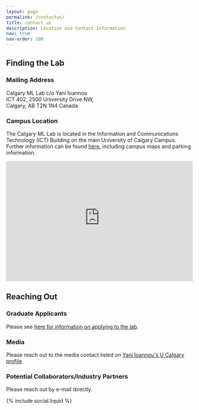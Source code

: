 ```yaml
---
layout: page
permalink: /contactus/
title: contact us
description: Location and Contact Information
nav: true
nav-order: 100
---
```

## Finding the Lab
### Mailing Address
Calgary ML Lab c/o Yani Ioannou<br/>
ICT 402, 2500 University Drive NW,<br/>
Calgary, AB T2N 1N4 Canada

### Campus Location
The Calgary ML Lab is located in the Information and Communications Technology (ICT) Building on the main University of Calgary Campus. Further information can be found [here](https://www.ucalgary.ca/about/our-campuses/campus-maps-and-room-finder), including campus maps and parking information.

<iframe id="ucmap" src="https://ucalgary-gs.maps.arcgis.com/apps/webappviewer/index.html?id=2e1817b41cb64815a50f617593aabf4e" title="University of Calgary Campus Map" width="100%" height="325" allowfullscreen="true" frameborder="0" scrolling="no"></iframe>

## Reaching Out
### Graduate Applicants

Please see [here for information on applying to the lab](https://grad.ucalgary.ca/future-students/supervisor/yani-ioannou).

### Media
Please reach out to the media contact listed on [Yani Ioannou's U Calgary profile](https://profiles.ucalgary.ca/yani-ioannou).

### Potential Collaborators/Industry Partners
Please reach out by e-mail directly.

<div class="social">
    <div class="contact-icons">
    {% include social.liquid %}
    </div>
</div>
